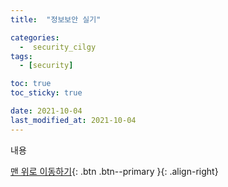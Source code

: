 ```yaml
---
title:  "정보보안 실기" 

categories:
  -  security_cilgy
tags:
  - [security]

toc: true
toc_sticky: true

date: 2021-10-04
last_modified_at: 2021-10-04
---
```


내용


[맨 위로 이동하기](#){: .btn .btn--primary }{: .align-right}
